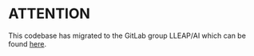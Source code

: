 # ATTENTION

This codebase has migrated to the GitLab group LLEAP/AI which can be found [here](https://gitlab.com/lleap/ai/FirstModels).
